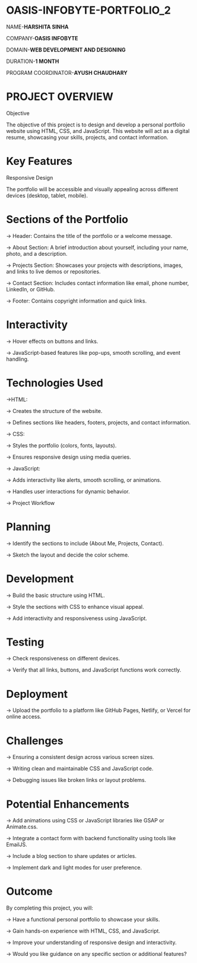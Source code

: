 # OASIS-INFOBYTE-PORTFOLIO_2
NAME-**HARSHITA SINHA**

COMPANY-**OASIS INFOBYTE**

DOMAIN-**WEB DEVELOPMENT AND DESIGNING**

DURATION-**1 MONTH**

PROGRAM COORDINATOR-**AYUSH CHAUDHARY**

# PROJECT OVERVIEW

Objective

The objective of this project is to design and develop a personal portfolio website using HTML, CSS, and JavaScript. This website will act as a digital resume, showcasing your skills, projects, and contact information.

# Key Features
Responsive Design

The portfolio will be accessible and visually appealing across different devices (desktop, tablet, mobile).

# Sections of the Portfolio

-> Header: Contains the title of the portfolio or a welcome message.

-> About Section: A brief introduction about yourself, including your name, photo, and a description.

-> Projects Section: Showcases your projects with descriptions, images, and links to live demos or repositories.

-> Contact Section: Includes contact information like email, phone number, LinkedIn, or GitHub.

-> Footer: Contains copyright information and quick links.

# Interactivity

-> Hover effects on buttons and links.

-> JavaScript-based features like pop-ups, smooth scrolling, and event handling.

# Technologies Used

->HTML:

-> Creates the structure of the website.

-> Defines sections like headers, footers, projects, and contact information.

-> CSS:

-> Styles the portfolio (colors, fonts, layouts).

-> Ensures responsive design using media queries.

-> JavaScript:

-> Adds interactivity like alerts, smooth scrolling, or animations.

-> Handles user interactions for dynamic behavior.

-> Project Workflow

# Planning


-> Identify the sections to include (About Me, Projects, Contact).

-> Sketch the layout and decide the color scheme.

# Development

-> Build the basic structure using HTML.

-> Style the sections with CSS to enhance visual appeal.

-> Add interactivity and responsiveness using JavaScript.

# Testing

-> Check responsiveness on different devices.

-> Verify that all links, buttons, and JavaScript functions work correctly.

# Deployment

-> Upload the portfolio to a platform like GitHub Pages, Netlify, or Vercel for online access.

# Challenges
-> Ensuring a consistent design across various screen sizes.

-> Writing clean and maintainable CSS and JavaScript code.

-> Debugging issues like broken links or layout problems.

# Potential Enhancements

-> Add animations using CSS or JavaScript libraries like GSAP or Animate.css.

-> Integrate a contact form with backend functionality using tools like EmailJS.

-> Include a blog section to share updates or articles.

-> Implement dark and light modes for user preference.

# Outcome

By completing this project, you will:

-> Have a functional personal portfolio to showcase your skills.

-> Gain hands-on experience with HTML, CSS, and JavaScript.

-> Improve your understanding of responsive design and interactivity.

-> Would you like guidance on any specific section or additional features?






